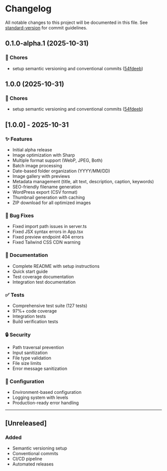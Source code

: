 # Changelog

All notable changes to this project will be documented in this file. See [standard-version](https://github.com/conventional-changelog/standard-version) for commit guidelines.

## 0.1.0-alpha.1 (2025-10-31)


### 🔨 Chores

* setup semantic versioning and conventional commits ([54fdeeb](https://github.com/yourusername/bun-image-optimizer/commit/54fdeebaeae75a1733e24227560b1c632b5b43fd))

## 1.0.0 (2025-10-31)


### 🔨 Chores

* setup semantic versioning and conventional commits ([54fdeeb](https://github.com/yourusername/bun-image-optimizer/commit/54fdeebaeae75a1733e24227560b1c632b5b43fd))

## [1.0.0] - 2025-10-31

### ✨ Features

- Initial alpha release
- Image optimization with Sharp
- Multiple format support (WebP, JPEG, Both)
- Batch image processing
- Date-based folder organization (YYYY/MM/DD)
- Image gallery with previews
- Metadata management (title, alt text, description, caption, keywords)
- SEO-friendly filename generation
- WordPress export (CSV format)
- Thumbnail generation with caching
- ZIP download for all optimized images

### 🐛 Bug Fixes

- Fixed import path issues in server.ts
- Fixed JSX syntax errors in App.tsx
- Fixed preview endpoint 404 errors
- Fixed Tailwind CSS CDN warning

### 📝 Documentation

- Complete README with setup instructions
- Quick start guide
- Test coverage documentation
- Integration test documentation

### ✅ Tests

- Comprehensive test suite (127 tests)
- 97%+ code coverage
- Integration tests
- Build verification tests

### 🔒 Security

- Path traversal prevention
- Input sanitization
- File type validation
- File size limits
- Error message sanitization

### 🔧 Configuration

- Environment-based configuration
- Logging system with levels
- Production-ready error handling

---

## [Unreleased]

### Added
- Semantic versioning setup
- Conventional commits
- CI/CD pipeline
- Automated releases
